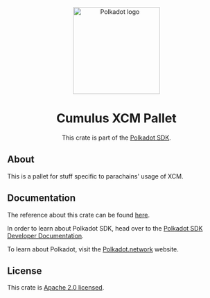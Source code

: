 <div align="center">

<img src="https://raw.githubusercontent.com/paritytech/polkadot-sdk/rzadp/readmes/docs/images/Polkadot_Logo_Horizontal_Pink_BlackOnWhite.png" alt="Polkadot logo" width="200">

# Cumulus XCM Pallet

This crate is part of the [Polkadot SDK](https://github.com/paritytech/polkadot-sdk/).

</div>

## About

This is a pallet for stuff specific to parachains' usage of XCM.

## Documentation

The reference about this crate can be found [here](https://paritytech.github.io/polkadot-sdk/master/cumulus_pallet_xcm).

In order to learn about Polkadot SDK, head over to the [Polkadot SDK Developer Documentation](https://paritytech.github.io/polkadot-sdk/master/polkadot_sdk_docs/index.html).

To learn about Polkadot, visit the [Polkadot.network](https://polkadot.network/) website.

## License

This crate is [Apache 2.0 licensed](https://spdx.org/licenses/Apache-2.0.html).

